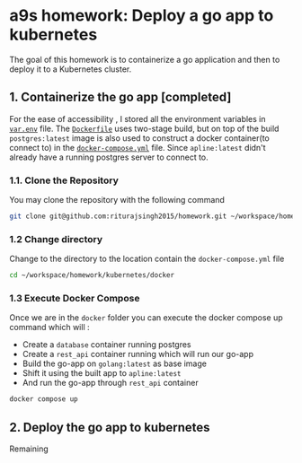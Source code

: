 # a9s homework: Deploy a go app to kubernetes

The goal of this homework is to containerize a go application
and then to deploy it to a Kubernetes cluster.

## 1. Containerize the go app [completed]

For the ease of accessibility , I stored all the environment variables in [`var.env`](./docker/var.env) file.
The [`Dockerfile`](./docker/Dockerfile) uses two-stage build, but on top of the build `postgres:latest` image is also used to construct a docker container(to connect to) in the [`docker-compose.yml`](./docker/docker-compose.yml) file. Since `apline:latest` didn't already have a running postgres server to connect to.

### 1.1. Clone the Repository

You may clone the repository with the following command
```bash
git clone git@github.com:riturajsingh2015/homework.git ~/workspace/homework
```

### 1.2 Change directory 

Change to the directory to the location contain the `docker-compose.yml` file
```bash
cd ~/workspace/homework/kubernetes/docker
```

### 1.3 Execute Docker Compose  
Once we are in the `docker` folder you can execute the docker compose up command which will :
- Create a `database` container running postgres
- Create a `rest_api` container running which will run our go-app
- Build the go-app on `golang:latest` as base image
- Shift it using the built app to `apline:latest`
- And run the go-app through `rest_api` container

```bash
docker compose up
```

## 2. Deploy the go app to kubernetes

Remaining